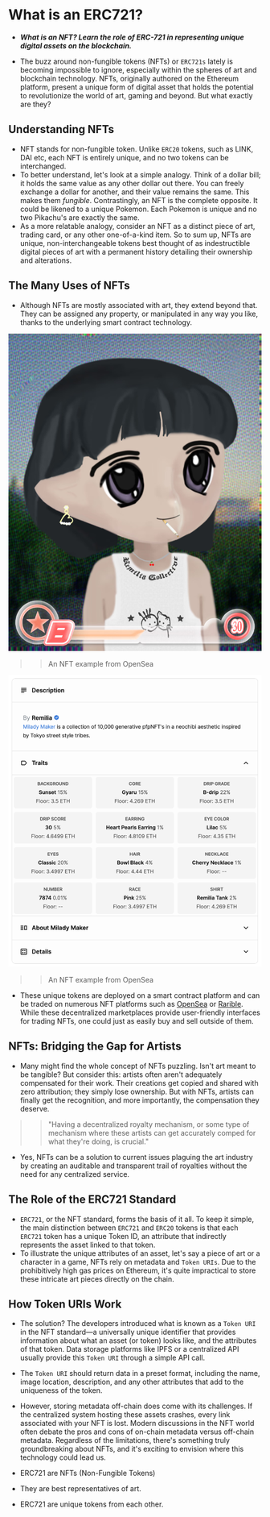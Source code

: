 # What is an ERC721?
- ***What is an NFT? Learn the role of ERC-721 in representing unique digital assets on the blockchain.***

- The buzz around non-fungible tokens (NFTs) or `ERC721s` lately is becoming impossible to ignore, especially within the spheres of art and blockchain technology. NFTs, originally authored on the Ethereum platform, present a unique form of digital asset that holds the potential to revolutionize the world of art, gaming and beyond. But what exactly are they?

## Understanding NFTs
- NFT stands for non-fungible token. Unlike `ERC20` tokens, such as LINK, DAI etc, each NFT is entirely unique, and no two tokens can be interchanged.
- To better understand, let's look at a simple analogy. Think of a dollar bill; it holds the same value as any other dollar out there. You can freely exchange a dollar for another, and their value remains the same. This makes them _fungible_. Contrastingly, an NFT is the complete opposite. It could be likened to a unique Pokemon. Each Pokemon is unique and no two Pikachu's are exactly the same.
- As a more relatable analogy, consider an NFT as a distinct piece of art, trading card, or any other one-of-a-kind item. So to sum up, NFTs are unique, non-interchangeable tokens best thought of as indestructible digital pieces of art with a permanent history detailing their ownership and alterations.

## The Many Uses of NFTs
- Although NFTs are mostly associated with art, they extend beyond that. They can be assigned any property, or manipulated in any way you like, thanks to the underlying smart contract technology.

![alt text](<Images/image copy 3.png>)

>> An NFT example from OpenSea

![alt text](<Images/image copy 2.png>)

>> An NFT example from OpenSea

- These unique tokens are deployed on a smart contract platform and can be traded on numerous NFT platforms such as [OpenSea](https://opensea.io/) or [Rarible](https://rarible.com/). While these decentralized marketplaces provide user-friendly interfaces for trading NFTs, one could just as easily buy and sell outside of them.

## NFTs: Bridging the Gap for Artists
- Many might find the whole concept of NFTs puzzling. Isn't art meant to be tangible? But consider this: artists often aren't adequately compensated for their work. Their creations get copied and shared with zero attribution; they simply lose ownership. But with NFTs, artists can finally get the recognition, and more importantly, the compensation they deserve.

>> "Having a decentralized royalty mechanism, or some type of mechanism where these artists can get accurately comped for what they're doing, is crucial."

- Yes, NFTs can be a solution to current issues plaguing the art industry by creating an auditable and transparent trail of royalties without the need for any centralized service.

## The Role of the ERC721 Standard
- `ERC721`, or the NFT standard, forms the basis of it all. To keep it simple, the main distinction between `ERC721` and `ERC20` tokens is that each `ERC721` token has a unique Token ID, an attribute that indirectly represents the asset linked to that token.
- To illustrate the unique attributes of an asset, let's say a piece of art or a character in a game, NFTs rely on metadata and `Token URIs`. Due to the prohibitively high gas prices on Ethereum, it's quite impractical to store these intricate art pieces directly on the chain.

## How Token URIs Work
- The solution? The developers introduced what is known as a `Token URI` in the NFT standard—a universally unique identifier that provides information about what an asset (or token) looks like, and the attributes of that token. Data storage platforms like IPFS or a centralized API usually provide this `Token URI` through a simple API call.
- The `Token URI` should return data in a preset format, including the name, image location, description, and any other attributes that add to the uniqueness of the token.
- However, storing metadata off-chain does come with its challenges. If the centralized system hosting these assets crashes, every link associated with your NFT is lost. Modern discussions in the NFT world often debate the pros and cons of on-chain metadata versus off-chain metadata. Regardless of the limitations, there's something truly groundbreaking about NFTs, and it's exciting to envision where this technology could lead us.

- ERC721 are NFTs (Non-Fungible Tokens)
- They are best representatives of art.
- ERC721 are unique tokens from each other.
